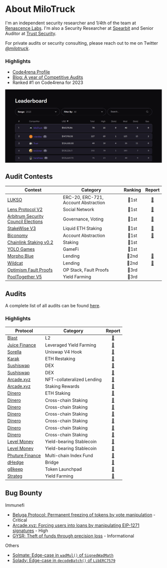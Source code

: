 # About MiloTruck

I'm an independent security researcher and 1/4th of the team at [Renascence Labs](https://renascence-labs.xyz/). I'm also a Security Researcher at [Spearbit](https://spearbit.com/) and Senior Auditor at [Trust Security](https://www.trust-security.xyz/).

For private audits or security consulting, please reach out to me on Twitter [*@milotruck*](https://twitter.com/milotruck).

### Highlights

- [Code4rena Profile](https://code4rena.com/@MiloTruck)
- [Blog: A year of Competitive Audits](https://milotruck.github.io/blog/A-year-of-Competitive-Audits/)
- Ranked #1 on Code4rena for 2023

<img src="images/c4_leaderboard.png" width="900">

## Audit Contests

| Contest | Category | Ranking | Report |
| - | - | :-: | :-: |
| [LUKSO](https://code4rena.com/contests/2023-06-lukso) | ERC-20, ERC-721, Account Abstraction | 🥇1st | [📄](/contests/pdf/LUKSO.pdf) |
| [Lens Protocol V2](https://code4rena.com/contests/2023-07-lens-protocol-v2) | Social Network | 🥇1st |[📄](/contests/2023-07-lens.md) |
| [Arbitrum Security Council Elections](https://code4rena.com/contests/2023-08-arbitrum-security-council-election-system) | Governance, Voting | 🥇1st | [📄](/contests/pdf/Arbitrum%20Security%20Council%20Elections.pdf) |
| [StakeWise V3](https://app.hats.finance/audit-competitions/stakewise-0xd91cd6ed6c9a112fdc112b1a3c66e47697f522cd/leaderboard) | Liquid ETH Staking | 🥇1st |[📄](/contests/pdf/StakeWise%20V3.pdf) |
| [Biconomy](https://codehawks.cyfrin.io/c/2024-07-biconomy/results) | Account Abstraction | 🥇1st |[📄](/contests/2024-07-biconomy.md) |
| [Chainlink Staking v0.2](https://code4rena.com/contests/2023-08-chainlink-staking-v02) | Staking | 🥇1st |  |
| [YOLO Games](https://cantina.xyz/competitions/a2c3cc6a-e384-495f-9751-5d7e657bc219/leaderboard) | GameFi | 🥇1st |  |
| [Morpho Blue](https://cantina.xyz/competitions/d86b7f95-e574-4092-8ea2-78dcac2f54f1/leaderboard) | Lending | 🥈2nd | [📄](/contests/2023-12-morpho-blue.md) |
| [Wildcat](https://code4rena.com/contests/2023-10-the-wildcat-protocol) | Lending | 🥈2nd | [📄](/contests/2023-10-wildcat.md) |
| [Optimism Fault Proofs](https://audits.sherlock.xyz/contests/205/leaderboard) | OP Stack, Fault Proofs | 🥉3rd | |
| [PoolTogether V5](https://audits.sherlock.xyz/contests/225/leaderboard) | Yield Farming | 🥉3rd | |

## Audits

A complete list of all audits can be found [here](/audits.md).

### Highlights

| Protocol | Category |  Report |
| - | - | :-: |
| [Blast](https://blast.io/) | L2 | [📄](/engagements/spearbit/Blast%20L2.pdf) |
| [Juice Finance](https://www.juice.finance/) | Leveraged Yield Farming | [📄](/engagements/trust/dHedge.pdf) |
| [Sorella](https://sorellalabs.xyz/) | Uniswap V4 Hook | [📄](/engagements/spearbit/Sorella%20(Angstrom).pdf) |
| [Karak](https://karak.network/) | ETH Restaking | [📄](/engagements/renascence/Karak%20(Native%20Restaking).pdf) |
| [Sushiswap](https://www.sushi.com/) | DEX | [📄](/engagements/spearbit/Sushiswap%20(RouteProcessor4).pdf) |
| [Sushiswap](https://www.sushi.com/) | DEX | [📄](/engagements/spearbit/Sushiswap%20(RouteProcessor5).pdf) |
| [Arcade.xyz](https://www.arcade.xyz/) | NFT-collateralized Lending | [📄](/engagements/renascence/Arcade.xyz%20(V4).pdf) |
| [Arcade.xyz](https://www.arcade.xyz/) | Staking Rewards | [📄](/engagements/renascence/Arcade.xyz%20(ARCD%20Staking).pdf) |
| [Dinero](https://dinero.xyz/) | ETH Staking | [📄](/engagements/renascence/Redacted%20Finance%20(Institutional%20Pirex).pdf) |
| [Dinero](https://dinero.xyz/) | Cross-chain Staking | [📄](/engagements/renascence/Redacted%20Finance%20(Branded%20LST).pdf) |
| [Dinero](https://dinero.xyz/) | Cross-chain Staking | [📄](/engagements/renascence/Redacted%20Finance%20(Branded%20LST%20v2).pdf) |
| [Dinero](https://dinero.xyz/) | Cross-chain Staking | [📄](/engagements/renascence/Dinero%20(Stargate%20LST).pdf) |
| [Dinero](https://dinero.xyz/) | Cross-chain Staking | [📄](/engagements/renascence/Dinero%20(Arbitrum%20LST).pdf) |
| [Dinero](https://dinero.xyz/) | Cross-chain Staking | [📄](/engagements/renascence/Dinero%20(Super%20ETH).pdf) |
| [Dinero](https://dinero.xyz/) | Cross-chain Staking | [📄](/engagements/renascence/Dinero%20(Staked%20S).pdf) |
| [Level Money](https://www.level.money/) | Yield-bearing Stablecoin | [📄](/engagements/spearbit/Level%20Money%20(Staking).pdf) |
| [Level Money](https://www.level.money/) | Yield-bearing Stablecoin | [📄](/engagements/spearbit/Level%20Money%20(Stablecoin%20LST).pdf) |
| [Phuture Finance](https://www.phuture.finance/) | Multi-chain Index Fund | [📄](/engagements/renascence/Phuture%20Finance%20(V2).pdf) |
| [dHedge](https://dhedge.org/) | Bridge | [📄](/engagements/trust/dHedge.pdf) |
| [g8keep](https://g8.xyz/) | Token Launchpad | [📄](/engagements/renascence/G8Keep.pdf) |
| [Strateg](https://strateg.io/) | Yield Farming | [📄](https://code4rena.com/reports/2024-06-strateg-proleague) |

## Bug Bounty

Immunefi

- [Beluga Protocol: Permanent freezing of tokens by vote manipulation](/immunefi/beluga-C-01.md) - Critical
- [Arcade.xyz: Forcing users into loans by manipulating EIP-1271 signatures](/immunefi/arcadexyz-H-01.md) - High
- [GYSR: Theft of funds through precision loss](/immunefi/gysr-I-01.md) - Informational

Others

- [Solmate: Edge-case in `wadMul()` of `SignedWadMath`](https://github.com/transmissions11/solmate/pull/380)
- [Solady: Edge-case in `decodeBatch()` of `LibERC7579`](https://github.com/Vectorized/solady/pull/1230)